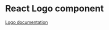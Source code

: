 <!-- @license CC0-1.0 -->

# React Logo component

[Logo documentation](../../../css/src/components/logo/README.md)
